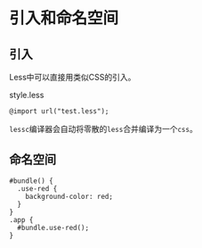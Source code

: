 # 引入和命名空间

## 引入

Less中可以直接用类似CSS的引入。

style.less
```less
@import url("test.less");
```

`lessc`编译器会自动将零散的`less`合并编译为一个`css`。

## 命名空间

```less
#bundle() {
  .use-red {
    background-color: red;
  }
}
.app {
  #bundle.use-red();
}
```
